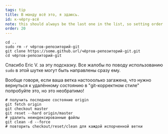```yaml
---
tags: tip
title: В манду всё это, я здаюсь.
id: к-чёрту-всё
note: this should always be the last one in the list, so setting order to 20 so I don't have to re-name/re-order it
order: 20
---
```


```git
cd ..
sudo rm -r чёртов-репозиторий-git
git clone https://some.github.url/чёртов-репозиторий-git.git
cd чёртов-репозиторий-git
```

Спасибо Eric V. за эту подсказку. Все жалобы по поводу использованию `sudo` в этой шутке могут быть направлены сразу ему. 

Вообще говоря, если ваша ветка настооолько загажена, что нужно вернуться к удалённому состоянию в "git-корректном стиле" попробуйте это, но это необратимо!

```git
# получить последнее состояние origin
git fetch origin
git checkout master
git reset --hard origin/master
# удалить неиндексированные файлы
git clean -d --force
# повторить checkout/reset/clean для каждой испорченной ветки
```